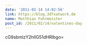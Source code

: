 ```yaml
---
date: '2011-02-14 14:02:56'
link: https://blog.3dfxatwork.de
name: Matthias Fuhrmeister
post_id: /2011/02/14/valentines-day
---
```


cG9sbmlzY2hlIG51dHRlbgo=